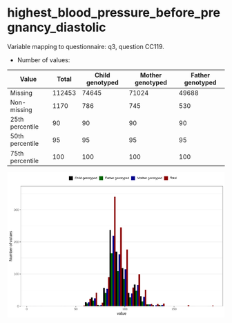 # highest_blood_pressure_before_pregnancy_diastolic
Variable mapping to questionnaire: q3, question CC119.
- Number of values:

| Value | Total | Child genotyped | Mother genotyped | Father genotyped |
| ----- | ----- | --------------- | ---------------- | ---------------- |
| Missing | 112453 | 74645 | 71024 | 49688 |
| Non-missing | 1170 | 786 | 745 | 530 |
| 25th percentile | 90 | 90 | 90 | 90 |
| 50th percentile | 95 | 95 | 95 | 95 |
| 75th percentile | 100 | 100 | 100 | 100 |



![](highest_blood_pressure_before_pregnancy_diastolic_n.png)



